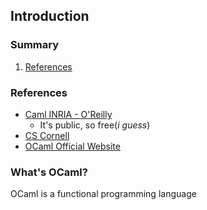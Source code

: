 ## Introduction

### Summary
1. [References](#references)

### References
- [Caml INRIA - O'Reilly](https://caml.inria.fr/pub/docs/oreilly-book/html/index.html)
  - It's public, so free(_i guess_)
- [CS Cornell](https://www.cs.cornell.edu/courses/cs3110/2019sp/textbook/intro/intro.html)
- [OCaml Official Website](https://ocaml.org/)

### What's OCaml?
OCaml is a functional programming language
